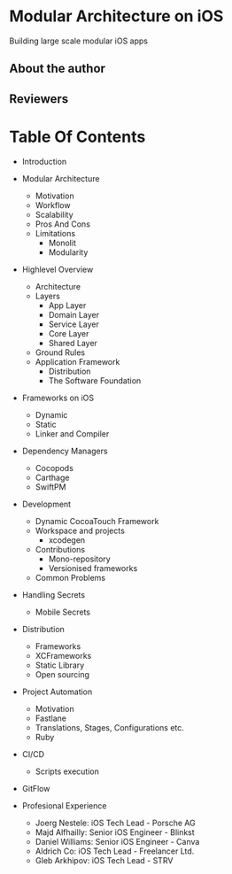 # Modular Architecture on iOS
Building large scale modular iOS apps

## About the author

## Reviewers

# Table Of Contents
- Introduction
- Modular Architecture 
  - Motivation
  - Workflow
  - Scalability
  - Pros And Cons
  - Limitations 
    - Monolit
    - Modularity
    
- Highlevel Overview
  - Architecture
  - Layers
    - App Layer
    - Domain Layer
    - Service Layer
    - Core Layer
    - Shared Layer
  - Ground Rules
  - Application Framework
    - Distribution 
    - The Software Foundation
    
- Frameworks on iOS
  - Dynamic
  - Static
  - Linker and Compiler
    
- Dependency Managers
  - Cocopods
  - Carthage
  - SwiftPM
    
- Development
  - Dynamic CocoaTouch Framework
  - Workspace and projects
      - xcodegen
  - Contributions 
    - Mono-repository 
    - Versionised frameworks
  - Common Problems
    
- Handling Secrets
  - Mobile Secrets
  
- Distribution
  - Frameworks
  - XCFrameworks
  - Static Library
  - Open sourcing
  
- Project Automation
  - Motivation
  - Fastlane
  - Translations, Stages, Configurations etc.
  - Ruby

- CI/CD
  - Scripts execution

- GitFlow

- Profesional Experience
  - Joerg Nestele: iOS Tech Lead - Porsche AG
  - Majd Alfhailly: Senior iOS Engineer - Blinkst
  - Daniel Williams: Senior iOS Engineer - Canva
  - Aldrich Co: iOS Tech Lead - Freelancer Ltd.
  - Gleb Arkhipov: iOS Tech Lead - STRV





